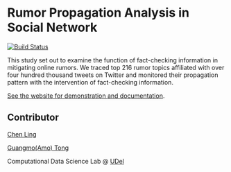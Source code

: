 # Rumor Propagation Analysis in Social Network

[![Build Status](https://travis-ci.org/nicolas-van/bootstrap-4-github-pages.svg?branch=master)](https://travis-ci.org/nicolas-van/bootstrap-4-github-pages)

This study set out to examine the function of fact-checking information in mitigating online rumors. We traced top 216 rumor topics affiliated with over four hundred thousand tweets on Twitter and monitored their propagation pattern with the intervention of fact-checking information.

[See the website for demonstration and documentation](https://cdslabamotong.github.io/rumor-propagation/).

## Contributor
[Chen Ling](mailto:lingchen@udel.edu)   

[Guangmo(Amo) Tong](http://udel.edu/~amotong/)  

Computational Data Science Lab @ [UDel](https://www.cis.udel.edu/)

